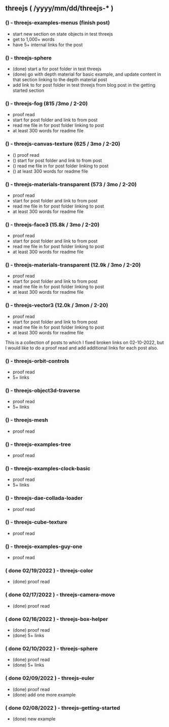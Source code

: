 <!--###### ########## ########## #######-->
## threejs ( /yyyy/mm/dd/threejs-* )
<!--###### ########## ########## #######-->

<!-- Just more to add -->

### () - threejs-examples-menus (finish post)
* start new section on state objects in test threejs
* get to 1,000+ words
* have 5+ internal links for the post

### () - threejs-sphere
* (done) start a for post folder in test threejs
* (done) go with depth material for basic example, and update content in that section linking to the depth material post
* add link to for post folder in test threejs from blog post in the getting started section

<!--  Search Console top 3 ( clicks ) -->

### () - threejs-fog (815 /3mo / 2-20)
* proof read
* start for post folder and link to from post
* read me file in for post folder linking to post
* at least 300 words for readme file

### () - threejs-canvas-texture (625 / 3mo / 2-20)
* () proof read
* () start for post folder and link to from post
* () read me file in for post folder linking to post
* () at least 300 words for readme file

### () - threejs-materials-transparent (573 / 3mo / 2-20)
* proof read
* start for post folder and link to from post
* read me file in for post folder linking to post
* at least 300 words for readme file

<!--  Search Console top 3 ( impressions ) -->

### () - threejs-face3 (15.8k / 3mo / 2-20)
* proof read
* start for post folder and link to from post
* read me file in for post folder linking to post
* at least 300 words for readme file

### () - threejs-materials-transparent (12.9k / 3mo / 2-20)
* proof read
* start for post folder and link to from post
* read me file in for post folder linking to post
* at least 300 words for readme file

### () - threejs-vector3 (12.0k / 3mon / 2-20)
* proof read
* start for post folder and link to from post
* read me file in for post folder linking to post
* at least 300 words for readme file

<!-- Fixed Links -->

This is a collection of posts to which I fixed broken links on 02-10-2022, but I would like to do a proof read and add additional links for each post also.

### () - threejs-orbit-controls
* proof read
* 5+ links

### () - threejs-object3d-traverse
* proof read
* 5+ links

### () - threejs-mesh
* proof read

### () - threejs-examples-tree
* proof read

### () - threejs-examples-clock-basic
* proof read
* 5+ links

<!-- OLD -->

### () - threejs-dae-collada-loader
* proof read

### () - threejs-cube-texture
* proof read

### () - threejs-examples-guy-one
* proof read

<!-- DONE -->

### ( done 02/19/2022 ) - threejs-color
* (done) proof read

### ( done 02/17/2022 ) - threejs-camera-move
* (done) proof read

### ( done 02/16/2022 ) - threejs-box-helper
* (done) proof read
* (done) 5+ links

### ( done 02/10/2022 ) - threejs-sphere
* (done) proof read
* (done) 5+ links

### ( done 02/09/2022 ) - threejs-euler
* (done) proof read
* (done) add one more example

### ( done 02/08/2022 ) - threejs-getting-started
* (done) new example
